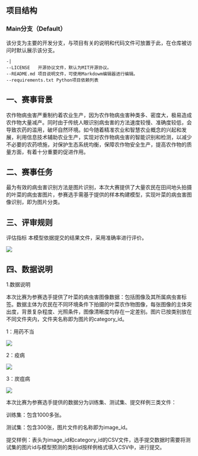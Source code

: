 
## 项目结构

### Main分支（Default）
该分支为主要的开发分支，与项目有关的说明和代码文件可放置于此，在仓库被访问时默认展示该分支。
```
-|
--LICENSE   开源协议文件，默认为MIT开源协议。
--README.md 项目说明文件，可使用Markdowm编辑器进行编辑。
--requirements.txt Python项目依赖列表
```  
## **一、赛事背景**
农作物病虫害严重制约着农业生产，因为农作物病虫害种类多、密度大，极易造成农作物大量减产。同时由于传统人眼识别病虫害的方法速度较慢、准确度较低，会导致农药的滥用，破坏自然环境。如今随着精准农业和智慧农业概念的兴起和发展，利用信息技术辅助农业生产，实现对农作物病虫害的智能识别和检测，以减少不必要的农药喷施，对保护生态系统均衡，保障农作物安全生产，提高农作物的质量方面，有着十分重要的促进作用。

## **二、赛事任务**
最为有效的病虫害识别方法是图片识别，本次大赛提供了大量农民在田间地头拍摄的叶菜的病虫害图片，参赛选手需基于提供的样本构建模型，实现叶菜的病虫害图像识别，即为图片分类。

## **三、评审规则**

评估指标
本模型依据提交的结果文件，采用准确率进行评价。

![](https://ai-studio-static-online.cdn.bcebos.com/7d526a6198d94a6181501eb0651292480854c35fbbe64c5e95cbb5a1185b32a1)

## **四、数据说明**

1.数据说明


本次比赛为参赛选手提供了叶菜的病虫害图像数据：包括图像及其所属病虫害标签。数据主体为农民在不同环境条件下拍摄的叶菜农作物图像，每张图像的主体突出度，背景复杂程度、光照条件，图像清晰度均存在一定差别。图片已按类别放在不同文件夹内，文件夹名称即为图片的category_id。

1：用药不当

![](https://ai-studio-static-online.cdn.bcebos.com/9a2373152d3345748cbcdc99ea2b4f7e6dd03debf8f040a8a26008773dbdc557)


2：疫病

![](https://ai-studio-static-online.cdn.bcebos.com/d6378a23e4714a1aa93b84a8b030845e20c3350a7f714e7d90983a8b5321092b)


3：炭疽病

![](https://ai-studio-static-online.cdn.bcebos.com/a2b0bedd36154d76a84e3692d2a80b76787f92383e494c5baf3ec0992e562e87)



本次比赛为参赛选手提供的数据分为训练集、测试集、提交样例三类文件：

训练集：包含1000多张。

测试集：包含300张，图片文件的名称即为image_id。

提交样例：表头为image_id和category_id的CSV文件，选手提交数据时需要将测试集的图片id与模型预测的类别id按样例格式填入CSV中，进行提交。


